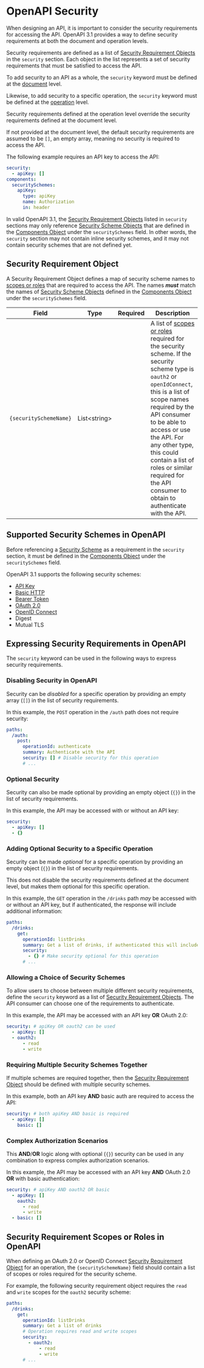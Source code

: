 # OpenAPI Security 

When designing an API, it is important to consider the security requirements for accessing the API. OpenAPI 3.1 provides a way to define security requirements at both the document and operation levels. 

Security requirements are defined as a list of [Security Requirement Objects](/openapi/security#security-requirement-object) in the `security` section. Each object in the list represents a set of security requirements that must be satisfied to access the API.

To add security to an API as a whole, the `security` keyword must be defined at the [document](/openapi#openapi-document-structure) level.

Likewise, to add security to a specific operation, the `security` keyword must be defined at the [operation](/openapi/paths/operations) level.

Security requirements defined at the operation level override the security requirements defined at the document level.

If not provided at the document level, the default security requirements are assumed to be `[]`, an empty array, meaning no security is required to access the API.

The following example requires an API key to access the API:

```yaml
security:
  - apiKey: []
components:
  securitySchemes:
    apiKey:
      type: apiKey
      name: Authorization
      in: header
```

In valid OpenAPI 3.1, the [Security Requirement Objects](/openapi/security#security-requirement-object) listed in `security` sections may only reference [Security Scheme Objects](/openapi/security/security-schemes) that are defined in the [Components Object](/openapi/components) under the `securitySchemes` field. In other words, the `security` section may not contain inline security schemes, and it may not contain security schemes that are not defined yet.

## Security Requirement Object

A Security Requirement Object defines a map of security scheme names to [scopes or roles](#security-requirement-scopes-or-roles) that are required to access the API. The names **_must_** match the names of [Security Scheme Objects](/openapi/security/security-schemes) defined in the [Components Object](/openapi/components) under the `securitySchemes` field.

| Field                  |      Type      | Required | Description                                                                                                                                                                                                                                                                                                                                                  |
| ---------------------- | :------------: | :------: | ------------------------------------------------------------------------------------------------------------------------------------------------------------------------------------------------------------------------------------------------------------------------------------------------------------------------------------------------------------ |
| `{securitySchemeName}` | List\<string\> |          | A list of [scopes or roles](#security-requirement-scopes-or-roles) required for the security scheme. If the security scheme type is `oauth2` or `openIdConnect`, this is a list of scope names required by the API consumer to be able to access or use the API. For any other type, this could contain a list of roles or similar required for the API consumer to obtain to authenticate with the API. |

## Supported Security Schemes in OpenAPI

Before referencing a [Security Scheme](./security/security-schemes.md) as a requirement in the `security` section, it must be defined in the [Components Object](/openapi/components) under the `securitySchemes` field.

OpenAPI 3.1 supports the following security schemes:

- [API Key](./security/security-schemes/security-api-key.md)
- [Basic HTTP](./security/security-schemes/security-basic.md)
- [Bearer Token](./security/security-schemes/security-bearer.md)
- [OAuth 2.0](./security/security-schemes/security-oauth2.md)
- [OpenID Connect](./security/security-schemes/security-openid.md)
- Digest
- Mutual TLS

## Expressing Security Requirements in OpenAPI

The `security` keyword can be used in the following ways to express security requirements.

### Disabling Security in OpenAPI

Security can be _disabled_ for a specific operation by providing an empty array (`[]`) in the list of security requirements.

In this example, the `POST` operation in the `/auth` path does not require security:

```yaml
paths:
  /auth:
    post:
      operationId: authenticate
      summary: Authenticate with the API
      security: [] # Disable security for this operation
      # ...
```

### Optional Security

Security can also be made optional by providing an empty object (`{}`) in the list of security requirements.

In this example, the API may be accessed with or without an API key:

```yaml
security:
  - apiKey: []
  - {}
```

### Adding Optional Security to a Specific Operation 

Security can be made _optional_ for a specific operation by providing an empty object (`{}`) in the list of security requirements.

This does not disable the security requirements defined at the document level, but makes them optional for this specific operation.

In this example, the `GET` operation in the `/drinks` path _may_ be accessed with or without an API key, but if authenticated, the response will include additional information:

```yaml
paths:
  /drinks:
    get:
      operationId: listDrinks
      summary: Get a list of drinks, if authenticated this will include stock levels and product codes otherwise it will only include public information
      security:
        - {} # Make security optional for this operation
      # ...
```

### Allowing a Choice of Security Schemes

To allow users to choose between multiple different security requirements, define the `security` keyword as a list of [Security Requirement Objects](/openapi/security#security-requirement-object). The API consumer can choose one of the requirements to authenticate.

In this example, the API may be accessed with an API key **OR** OAuth 2.0:

```yaml
security: # apiKey OR oauth2 can be used
  - apiKey: []
  - oauth2:
      - read
      - write
```

### Requiring Multiple Security Schemes Together

If multiple schemes are required together, then the [Security Requirement Object](/openapi/security#security-requirement-object) should be defined with multiple security schemes.

In this example, both an API key **AND** basic auth are required to access the API:

```yaml
security: # both apiKey AND basic is required
  - apiKey: []
    basic: []
```

### Complex Authorization Scenarios

This **AND**/**OR** logic along with optional (`{}`) security can be used in any combination to express complex authorization scenarios.

In this example, the API may be accessed with an API key **AND** OAuth 2.0 **OR** with basic authentication:

```yaml
security: # apiKey AND oauth2 OR basic
  - apiKey: []
    oauth2:
      - read
      - write
  - basic: []
```

## Security Requirement Scopes or Roles in OpenAPI

When defining an OAuth 2.0 or OpenID Connect [Security Requirement Object](/openapi/security#security-requirement-object) for an operation, the `{securitySchemeName}` field should contain a list of scopes or roles required for the security scheme.

For example, the following security requirement object requires the `read` and `write` scopes for the `oauth2` security scheme:

```yaml
paths:
  /drinks:
    get:
      operationId: listDrinks
      summary: Get a list of drinks
      # Operation requires read and write scopes
      security:
        - oauth2:
            - read
            - write
      # ...
```
